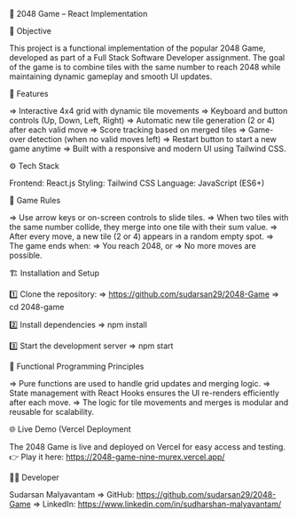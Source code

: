 🧩 2048 Game – React Implementation

🎯 Objective

This project is a functional implementation of the popular 2048 Game, developed as part of a Full Stack Software Developer assignment. The goal of the game is to combine tiles with the same number to reach 2048 while maintaining dynamic gameplay and smooth UI updates.

🚀 Features

=> Interactive 4x4 grid with dynamic tile movements
=> Keyboard and button controls (Up, Down, Left, Right)
=> Automatic new tile generation (2 or 4) after each valid move
=> Score tracking based on merged tiles
=> Game-over detection (when no valid moves left)
=> Restart button to start a new game anytime
=> Built with a responsive and modern UI using Tailwind CSS.

⚙️ Tech Stack

Frontend: React.js
Styling: Tailwind CSS
Language: JavaScript (ES6+)

🧠 Game Rules

=> Use arrow keys or on-screen controls to slide tiles.
=> When two tiles with the same number collide, they merge into one tile with their sum value.
=> After every move, a new tile (2 or 4) appears in a random empty spot.
=> The game ends when:
    => You reach 2048, or
    => No more moves are possible.

🏗️ Installation and Setup

1️⃣ Clone the repository: 
=> https://github.com/sudarsan29/2048-Game
=> cd 2048-game

2️⃣ Install dependencies
=> npm install

3️⃣ Start the development server
=> npm start

🧩 Functional Programming Principles

=> Pure functions are used to handle grid updates and merging logic.
=> State management with React Hooks ensures the UI re-renders efficiently after each move.
=> The logic for tile movements and merges is modular and reusable for scalability.

🌐 Live Demo (Vercel Deployment

The 2048 Game is live and deployed on Vercel for easy access and testing.
👉 Play it here: https://2048-game-nine-murex.vercel.app/

👨‍💻 Developer

Sudarsan Malyavantam
=> GitHub: https://github.com/sudarsan29/2048-Game
=> LinkedIn: https://www.linkedin.com/in/sudharshan-malyavantam/
